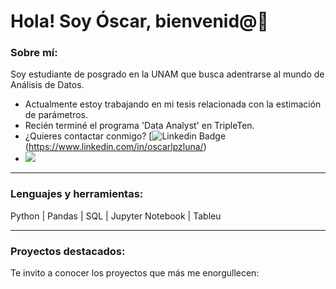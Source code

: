 <h1> Hola! Soy Óscar, bienvenid@👋 </h1>

<!--
**OscarLpzLuna/OscarLpzLuna** is a ✨ _special_ ✨ repository because its `README.md` (this file) appears on your GitHub profile.

Here are some ideas to get you started:

- 🔭 I’m currently working on ...
- 🌱 I’m currently learning ...
- 👯 I’m looking to collaborate on ...
- 🤔 I’m looking for help with ...
- 💬 Ask me about ...
- 📫 How to reach me: ...
- 😄 Pronouns: ...
- ⚡ Fun fact: ...
-->
<div id="header" align="left">

### Sobre mí:

Soy estudiante de posgrado en la UNAM que busca adentrarse al mundo de Análisis de Datos.  

* Actualmente estoy trabajando en mi tesis relacionada con la estimación de parámetros.
* Recién terminé el programa 'Data Analyst' en TripleTen.
* ¿Quieres contactar conmigo? [![Linkedin Badge](https://img.shields.io/badge/Oscar-Lopez?style=flat-square&logo=In&logoColor=white&logoSize=auto&color=blue)(https://www.linkedin.com/in/oscarlpzluna/)
* [![](https://img.shields.io/badge/Página_Web-yelow?style=for-the-badge&logo=medium&logoColor=white)](https://www.noelia-navarro.com/)
---

### Lenguajes y herramientas:
Python  |  Pandas  |  SQL  | Jupyter Notebook  | Tableu  

---

### Proyectos destacados:

Te invito a conocer los proyectos que más me enorgullecen:
